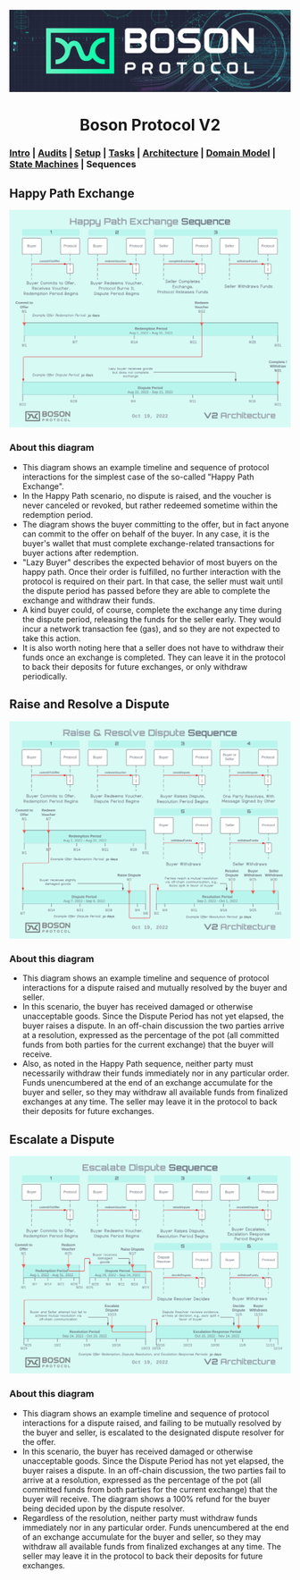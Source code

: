 [![banner](images/banner.png)](https://bosonprotocol.io)

<h1 align="center">Boson Protocol V2</h1>

### [Intro](../README.md) | [Audits](audits.md) | [Setup](setup.md) | [Tasks](tasks.md) | [Architecture](architecture.md) | [Domain Model](domain.md) | [State Machines](state-machines.md) | Sequences

## Happy Path Exchange
![Happy Path Exchange](images/Boson_Protocol_V2_-_Happy_Path_Exchange.png)

### About this diagram
* This diagram shows an example timeline and sequence of protocol interactions for the simplest case of the so-called "Happy Path Exchange".
* In the Happy Path scenario, no dispute is raised, and the voucher is never canceled or revoked, but rather redeemed sometime within the redemption period.
* The diagram shows the buyer committing to the offer, but in fact anyone can commit to the offer on behalf of the buyer. In any case, it is the buyer's wallet that must complete exchange-related transactions for buyer actions after redemption.
* "Lazy Buyer" describes the expected behavior of most buyers on the happy path. Once their order is fulfilled, no further interaction with the protocol is required on their part. In that case, the seller must wait until the dispute period has passed before they are able to complete the exchange and withdraw their funds.
* A kind buyer could, of course, complete the exchange any time during the dispute period, releasing the funds for the seller early. They would incur a network transaction fee (gas), and so they are not expected to take this action.
* It is also worth noting here that a seller does not have to withdraw their funds once an exchange is completed. They can leave it in the protocol to back their deposits for future exchanges, or only withdraw periodically.

## Raise and Resolve a Dispute
![Raise and Resolve a Dispute](images/Boson_Protocol_V2_-_Raise_and_Resolve.png)

### About this diagram
* This diagram shows an example timeline and sequence of protocol interactions for a dispute raised and mutually resolved by the buyer and seller.
* In this scenario, the buyer has received damaged or otherwise unacceptable goods. Since the Dispute Period has not yet elapsed, the buyer raises a dispute. In an off-chain discussion the two parties arrive at a resolution, expressed as the percentage of the pot (all committed funds from both parties for the current exchange) that the buyer will receive. 
* Also, as noted in the Happy Path sequence, neither party must necessarily withdraw their funds immediately nor in any particular order. Funds unencumbered at the end of an exchange accumulate for the buyer and seller, so they may withdraw all available funds from finalized exchanges at any time. The seller may leave it in the protocol to back their deposits for future exchanges.

## Escalate a Dispute
![Escalate a Dispute](images/Boson_Protocol_V2_-_Escalate_Dispute.png)

### About this diagram
* This diagram shows an example timeline and sequence of protocol interactions for a dispute raised, and failing to be mutually resolved by the buyer and seller, is escalated to the designated dispute resolver for the offer.
* In this scenario, the buyer has received damaged or otherwise unacceptable goods. Since the Dispute Period has not yet elapsed, the buyer raises a dispute. In an off-chain discussion, the two parties fail to arrive at a resolution, expressed as the percentage of the pot (all committed funds from both parties for the current exchange) that the buyer will receive. The diagram shows a 100% refund for the buyer being decided upon by the dispute resolver.
* Regardless of the resolution, neither party must withdraw funds immediately nor in any particular order. Funds unencumbered at the end of an exchange accumulate for the buyer and seller, so they may withdraw all available funds from finalized exchanges at any time. The seller may leave it in the protocol to back their deposits for future exchanges.
